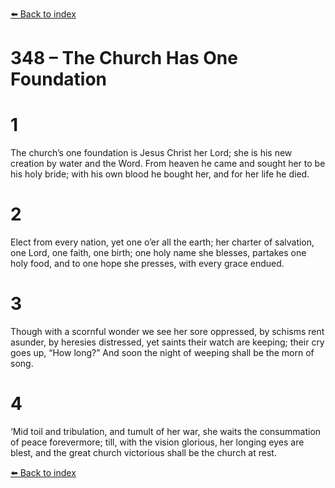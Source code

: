[⬅️ Back to index](../README.md)

# 348 – The Church Has One Foundation


# 1
The church’s one foundation
is Jesus Christ her Lord;
she is his new creation
by water and the Word.
From heaven he came and sought her
to be his holy bride;
with his own blood he bought her,
and for her life he died.

# 2
Elect from every nation,
yet one o’er all the earth;
her charter of salvation,
one Lord, one faith, one birth;
one holy name she blesses,
partakes one holy food,
and to one hope she presses,
with every grace endued.

# 3
Though with a scornful wonder
we see her sore oppressed,
by schisms rent asunder,
by heresies distressed,
yet saints their watch are keeping;
their cry goes up, “How long?”
And soon the night of weeping
shall be the morn of song.

# 4
‘Mid toil and tribulation,
and tumult of her war,
she waits the consummation
of peace forevermore;
till, with the vision glorious,
her longing eyes are blest,
and the great church victorious
shall be the church at rest.

[⬅️ Back to index](../README.md)

